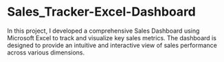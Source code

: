 # Sales_Tracker-Excel-Dashboard
In this project, I developed a comprehensive Sales Dashboard using Microsoft Excel to track and visualize key sales metrics. The dashboard is designed to provide an intuitive and interactive view of sales performance across various dimensions.
